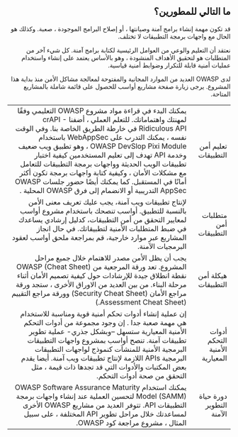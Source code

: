 <h2 dir='rtl' align='right'>ما التالي للمطورين؟ </h2>

<p dir='rtl' align='right'> قد تكون مهمة إنشاء برامج آمنة وصيانتها ، أو إصلاح البرامج الموجودة ، صعبة. وكذلك هو الحال مع واجهات برمجة التطبيقات لا تختلف.
<p dir='rtl' align='right'> نعتقد أن التعليم والوعي من العوامل الرئيسية لكتابة برامج آمنة. كل شيء آخر من المتطلبات هو لتحقيق الأهداف المنشودة ،  وهو بالأساس يعتمد على إنشاء واستخدام عمليات أمنية قابلة للتكرار وضوابط أمنية قياسية.
<p dir='rtl' align='right'> لدى OWASP العديد من الموارد المجانية والمفتوحة لمعالجة مشاكل الأمن منذ بداية هذا المشروع. يرجى زيارة صفحة مشاريع أواسب للحصول على قائمة شاملة بالمشاريع المتاحة.

<table dir='rtl' align="right">
  <tr>
    <td>تعليم أمن التطبيقات </td>
    <td>يمكنك البدء في قراءة مواد مشروع OWASP التعليمي وفقًا لمهنتك واهتماماتك. للتعلم العملي ، أضفنا crAPI - Ridiculous API في خارطة الطريق الخاصة بنا. وفي الوقت نفسه ، يمكنك التدرب على WebAppSec باستخدام OWASP DevSlop Pixi Module ، وهو تطبيق ويب ضعيف وخدمة API تهدف إلى تعليم المستخدمين كيفية اختبار تطبيقات الويب الحديثة وواجهات برمجة التطبيقات للتعامل مع مشكلات الأمان ، وكيفية كتابة واجهات برمجة تكون أكثر أمانًا في المستقبل. كما يمكنك أيضًا حضور جلسات OWASP AppSec التدريبية أو الانضمام إلى فرق OWASP المحلية . </td>
    <tr>
    <td>متطلبات أمن التطبيقات </td>
    <td>لإنتاج تطبيقات ويب آمنة، يجب عليك تعريف معنى الأمن بالنسبة للتطبيق. أواسب تنصحك باستخدام مشروع أواسب لمعايير
التحقق من أمن التطبيقات، كدليل إرشادي يساعدك في ضبط المتطلبات الأمنية لتطبيقاتك. في حال انجاز المشاريع عبر موارد
خارجية، قم بمراجعة ملحق أواسب لعقود البرمجيات الآمنة.
 </td>
  </tr> 
     <td> هيكلة أمن التطبيقات </td>
    <td> يجب أن يظل الأمن مصدر للاهتمام خلال جميع مراحل المشروع. تعد ورقة المرجعية من   OWASP (Cheat Sheet)  نقطة انطلاق جيدة للإرشادات حول كيفية تصميم الأمان أثناء مرحلة البناء. من بين العديد من الاوراق الأخرى ، ستجد ورقة مراجع الأمان (Security Cheat Sheet) وورقة مراجع التقييم (Assessment Cheat Sheet.) </td>   
  </tr>
  </tr> 
     <td>أدوات التحكم الأمنية المعيارية </td>
    <td> إن عملية إنشاء أدوات تحكم أمنية قوية ومناسبة للاستخدام هي مهمة صعبة جدا . إن وجود مجموعة من أدوات التحكم الأمنية
المعيارية ستسهل –وبشكل جذري- عملية تطوير تطبيقات آمنة. تنصح أواسب بمشروع واجهات التطبيقات البرمجية الأمنية
للمنشآت كنموذج لواجهات التطبيقات البرمجية APIs اللازمة لإنتاج تطبيقات ويب آمنة. أيضا يقدم بعض المكتبات والأدوات التي قد تجدها ذات قيمة ، مثل التحقق  من صحة أدوات التحكم.
 </td>   
  </tr>
   </tr> 
     <td>دورة حياة التطوير الآمنة </td>
    <td> يمكنك استخدام OWASP Software Assurance Maturity Model (SAMM) لتحسين العملية عند إنشاء واجهات برمجة التطبيقات API. تتوفر العديد من مشاريع OWASP الأخرى لمساعدتك خلال مراحل تطوير API المختلفة ، على سبيل المثال ، مشروع مراجعة كود OWASP. </td>    
  </tr>
  </table>        


[1]: https://www.owasp.org/index.php/Category:OWASP_Project
[2]: https://www.owasp.org/index.php/OWASP_Education_Material_Categorized
[3]: https://www.owasp.org/index.php/OWASP_API_Security_Project#tab=Road_Map
[4]: https://devslop.co/Home/Pixi
[5]: https://www.owasp.org/index.php/Category:OWASP_AppSec_Conference
[6]: https://www.owasp.org/index.php/OWASP_Chapter
[7]: https://www.owasp.org/index.php/Category:OWASP_Application_Security_Verification_Standard_Project
[8]: https://www.owasp.org/index.php/OWASP_Secure_Software_Contract_Annex
[9]: https://www.owasp.org/index.php/OWASP_Cheat_Sheet_Series
[10]: https://github.com/OWASP/CheatSheetSeries/blob/master/cheatsheets/REST_Security_Cheat_Sheet.md
[11]: https://github.com/OWASP/CheatSheetSeries/blob/master/cheatsheets/REST_Assessment_Cheat_Sheet.md
[12]: https://www.owasp.org/index.php/OWASP_Proactive_Controls#tab=OWASP_Proactive_Controls_2018
[13]: https://www.owasp.org/index.php/OWASP_SAMM_Project
[14]: https://www.owasp.org/index.php/Category:OWASP_Code_Review_Project
